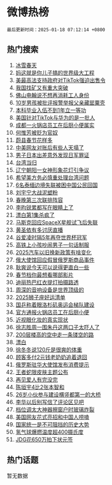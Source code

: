 # 微博热榜

`最后更新时间：2025-01-18 07:12:14 +0800`

## 热门搜索

1. [冰雪春天](https://m.weibo.cn/search?containerid=100103type%3D1%26t%3D10%26q%3D%23%E5%86%B0%E9%9B%AA%E6%98%A5%E5%A4%A9%23&stream_entry_id=51&isnewpage=1&extparam=seat%3D1%26filter_type%3Drealtimehot%26stream_entry_id%3D51%26c_type%3D51%26q%3D%2523%25E5%2586%25B0%25E9%259B%25AA%25E6%2598%25A5%25E5%25A4%25A9%2523%26pos%3D0%26cate%3D10103%26dgr%3D0%26display_time%3D1737155533%26pre_seqid%3D1737155533073031877982)
1. [妈这就是你儿子搞的世界级大工程](https://m.weibo.cn/search?containerid=100103type%3D1%26t%3D10%26q%3D%23%E5%A6%88%E8%BF%99%E5%B0%B1%E6%98%AF%E4%BD%A0%E5%84%BF%E5%AD%90%E6%90%9E%E7%9A%84%E4%B8%96%E7%95%8C%E7%BA%A7%E5%A4%A7%E5%B7%A5%E7%A8%8B%23&stream_entry_id=31&isnewpage=1&extparam=seat%3D1%26band_rank%3D1%26stream_entry_id%3D31%26q%3D%2523%25E5%25A6%2588%25E8%25BF%2599%25E5%25B0%25B1%25E6%2598%25AF%25E4%25BD%25A0%25E5%2584%25BF%25E5%25AD%2590%25E6%2590%259E%25E7%259A%2584%25E4%25B8%2596%25E7%2595%258C%25E7%25BA%25A7%25E5%25A4%25A7%25E5%25B7%25A5%25E7%25A8%258B%2523%26dgr%3D0%26filter_type%3Drealtimehot%26c_type%3D31%26realpos%3D1%26pos%3D0%26cate%3D5001%26lcate%3D5001%26flag%3D2%26display_time%3D1737155533%26pre_seqid%3D1737155533073031877982)
1. [美最高法支持政府对TikTok强迫出售令](https://m.weibo.cn/search?containerid=100103type%3D1%26t%3D10%26q%3D%23%E7%BE%8E%E6%9C%80%E9%AB%98%E6%B3%95%E6%94%AF%E6%8C%81%E6%94%BF%E5%BA%9C%E5%AF%B9TikTok%E5%BC%BA%E8%BF%AB%E5%87%BA%E5%94%AE%E4%BB%A4%23&stream_entry_id=31&isnewpage=1&extparam=seat%3D1%26band_rank%3D2%26stream_entry_id%3D31%26q%3D%2523%25E7%25BE%258E%25E6%259C%2580%25E9%25AB%2598%25E6%25B3%2595%25E6%2594%25AF%25E6%258C%2581%25E6%2594%25BF%25E5%25BA%259C%25E5%25AF%25B9TikTok%25E5%25BC%25BA%25E8%25BF%25AB%25E5%2587%25BA%25E5%2594%25AE%25E4%25BB%25A4%2523%26dgr%3D0%26filter_type%3Drealtimehot%26c_type%3D31%26realpos%3D2%26pos%3D1%26cate%3D5001%26lcate%3D5001%26flag%3D0%26display_time%3D1737155533%26pre_seqid%3D1737155533073031877982)
1. [我国找矿又有重大突破](https://m.weibo.cn/search?containerid=100103type%3D1%26t%3D10%26q%3D%23%E6%88%91%E5%9B%BD%E6%89%BE%E7%9F%BF%E5%8F%88%E6%9C%89%E9%87%8D%E5%A4%A7%E7%AA%81%E7%A0%B4%23&stream_entry_id=31&isnewpage=1&extparam=seat%3D1%26band_rank%3D3%26stream_entry_id%3D31%26q%3D%2523%25E6%2588%2591%25E5%259B%25BD%25E6%2589%25BE%25E7%259F%25BF%25E5%258F%2588%25E6%259C%2589%25E9%2587%258D%25E5%25A4%25A7%25E7%25AA%2581%25E7%25A0%25B4%2523%26dgr%3D0%26filter_type%3Drealtimehot%26c_type%3D31%26realpos%3D3%26pos%3D2%26cate%3D5001%26lcate%3D5001%26flag%3D0%26display_time%3D1737155533%26pre_seqid%3D1737155533073031877982)
1. [佛山电翰说不想再消耗工人身份](https://m.weibo.cn/search?containerid=100103type%3D1%26t%3D10%26q%3D%23%E4%BD%9B%E5%B1%B1%E7%94%B5%E7%BF%B0%E8%AF%B4%E4%B8%8D%E6%83%B3%E5%86%8D%E6%B6%88%E8%80%97%E5%B7%A5%E4%BA%BA%E8%BA%AB%E4%BB%BD%23&stream_entry_id=31&isnewpage=1&extparam=seat%3D1%26band_rank%3D4%26stream_entry_id%3D31%26q%3D%2523%25E4%25BD%259B%25E5%25B1%25B1%25E7%2594%25B5%25E7%25BF%25B0%25E8%25AF%25B4%25E4%25B8%258D%25E6%2583%25B3%25E5%2586%258D%25E6%25B6%2588%25E8%2580%2597%25E5%25B7%25A5%25E4%25BA%25BA%25E8%25BA%25AB%25E4%25BB%25BD%2523%26dgr%3D0%26filter_type%3Drealtimehot%26c_type%3D31%26realpos%3D4%26pos%3D3%26cate%3D5001%26lcate%3D5001%26flag%3D2%26display_time%3D1737155533%26pre_seqid%3D1737155533073031877982)
1. [10岁男孩被批评报警举报父亲藏罂粟壳](https://m.weibo.cn/search?containerid=100103type%3D1%26t%3D10%26q%3D%2310%E5%B2%81%E7%94%B7%E5%AD%A9%E8%A2%AB%E6%89%B9%E8%AF%84%E6%8A%A5%E8%AD%A6%E4%B8%BE%E6%8A%A5%E7%88%B6%E4%BA%B2%E8%97%8F%E7%BD%82%E7%B2%9F%E5%A3%B3%23&stream_entry_id=31&isnewpage=1&extparam=seat%3D1%26band_rank%3D5%26stream_entry_id%3D31%26q%3D%252310%25E5%25B2%2581%25E7%2594%25B7%25E5%25AD%25A9%25E8%25A2%25AB%25E6%2589%25B9%25E8%25AF%2584%25E6%258A%25A5%25E8%25AD%25A6%25E4%25B8%25BE%25E6%258A%25A5%25E7%2588%25B6%25E4%25BA%25B2%25E8%2597%258F%25E7%25BD%2582%25E7%25B2%259F%25E5%25A3%25B3%2523%26dgr%3D0%26filter_type%3Drealtimehot%26c_type%3D31%26realpos%3D5%26pos%3D4%26cate%3D5001%26lcate%3D5001%26flag%3D0%26display_time%3D1737155533%26pre_seqid%3D1737155533073031877982)
1. [本科毕业入伍不到1年立一等功](https://m.weibo.cn/search?containerid=100103type%3D1%26t%3D10%26q%3D%23%E6%9C%AC%E7%A7%91%E6%AF%95%E4%B8%9A%E5%85%A5%E4%BC%8D%E4%B8%8D%E5%88%B01%E5%B9%B4%E7%AB%8B%E4%B8%80%E7%AD%89%E5%8A%9F%23&stream_entry_id=31&isnewpage=1&extparam=seat%3D1%26band_rank%3D6%26stream_entry_id%3D31%26q%3D%2523%25E6%259C%25AC%25E7%25A7%2591%25E6%25AF%2595%25E4%25B8%259A%25E5%2585%25A5%25E4%25BC%258D%25E4%25B8%258D%25E5%2588%25B01%25E5%25B9%25B4%25E7%25AB%258B%25E4%25B8%2580%25E7%25AD%2589%25E5%258A%259F%2523%26dgr%3D0%26filter_type%3Drealtimehot%26c_type%3D31%26realpos%3D6%26pos%3D5%26cate%3D5001%26lcate%3D5001%26flag%3D32768%26display_time%3D1737155533%26pre_seqid%3D1737155533073031877982)
1. [美国针对TikTok与华为的是一批人](https://m.weibo.cn/search?containerid=100103type%3D1%26t%3D10%26q%3D%23%E7%BE%8E%E5%9B%BD%E9%92%88%E5%AF%B9TikTok%E4%B8%8E%E5%8D%8E%E4%B8%BA%E7%9A%84%E6%98%AF%E4%B8%80%E6%89%B9%E4%BA%BA%23&stream_entry_id=31&isnewpage=1&extparam=seat%3D1%26band_rank%3D7%26stream_entry_id%3D31%26q%3D%2523%25E7%25BE%258E%25E5%259B%25BD%25E9%2592%2588%25E5%25AF%25B9TikTok%25E4%25B8%258E%25E5%258D%258E%25E4%25B8%25BA%25E7%259A%2584%25E6%2598%25AF%25E4%25B8%2580%25E6%2589%25B9%25E4%25BA%25BA%2523%26dgr%3D0%26filter_type%3Drealtimehot%26c_type%3D31%26realpos%3D7%26pos%3D6%26cate%3D5001%26lcate%3D5001%26flag%3D0%26display_time%3D1737155533%26pre_seqid%3D1737155533073031877982)
1. [成都一火锅店员工在后厨小便属实](https://m.weibo.cn/search?containerid=100103type%3D1%26t%3D10%26q%3D%23%E6%88%90%E9%83%BD%E4%B8%80%E7%81%AB%E9%94%85%E5%BA%97%E5%91%98%E5%B7%A5%E5%9C%A8%E5%90%8E%E5%8E%A8%E5%B0%8F%E4%BE%BF%E5%B1%9E%E5%AE%9E%23&stream_entry_id=31&isnewpage=1&extparam=seat%3D1%26band_rank%3D8%26stream_entry_id%3D31%26q%3D%2523%25E6%2588%2590%25E9%2583%25BD%25E4%25B8%2580%25E7%2581%25AB%25E9%2594%2585%25E5%25BA%2597%25E5%2591%2598%25E5%25B7%25A5%25E5%259C%25A8%25E5%2590%258E%25E5%258E%25A8%25E5%25B0%258F%25E4%25BE%25BF%25E5%25B1%259E%25E5%25AE%259E%2523%26dgr%3D0%26filter_type%3Drealtimehot%26c_type%3D31%26realpos%3D8%26pos%3D7%26cate%3D5001%26lcate%3D5001%26flag%3D0%26display_time%3D1737155533%26pre_seqid%3D1737155533073031877982)
1. [何惟芳被贬为官奴](https://m.weibo.cn/search?containerid=100103type%3D1%26t%3D10%26q%3D%23%E4%BD%95%E6%83%9F%E8%8A%B3%E8%A2%AB%E8%B4%AC%E4%B8%BA%E5%AE%98%E5%A5%B4%23&stream_entry_id=31&isnewpage=1&extparam=seat%3D1%26band_rank%3D9%26stream_entry_id%3D31%26q%3D%2523%25E4%25BD%2595%25E6%2583%259F%25E8%258A%25B3%25E8%25A2%25AB%25E8%25B4%25AC%25E4%25B8%25BA%25E5%25AE%2598%25E5%25A5%25B4%2523%26dgr%3D0%26filter_type%3Drealtimehot%26c_type%3D31%26realpos%3D9%26pos%3D8%26cate%3D5001%26lcate%3D5001%26flag%3D0%26display_time%3D1737155533%26pre_seqid%3D1737155533073031877982)
1. [蔚县春节花样多](https://m.weibo.cn/search?containerid=100103type%3D1%26t%3D10%26q%3D%23%E8%94%9A%E5%8E%BF%E6%98%A5%E8%8A%82%E8%8A%B1%E6%A0%B7%E5%A4%9A%23&stream_entry_id=31&isnewpage=1&extparam=seat%3D1%26band_rank%3D10%26stream_entry_id%3D31%26q%3D%2523%25E8%2594%259A%25E5%258E%25BF%25E6%2598%25A5%25E8%258A%2582%25E8%258A%25B1%25E6%25A0%25B7%25E5%25A4%259A%2523%26dgr%3D0%26filter_type%3Drealtimehot%26c_type%3D31%26realpos%3D10%26pos%3D9%26cate%3D5001%26lcate%3D5001%26flag%3D1%26display_time%3D1737155533%26pre_seqid%3D1737155533073031877982)
1. [中美网友对账后有些人天塌了](https://m.weibo.cn/search?containerid=100103type%3D1%26t%3D10%26q%3D%23%E4%B8%AD%E7%BE%8E%E7%BD%91%E5%8F%8B%E5%AF%B9%E8%B4%A6%E5%90%8E%E6%9C%89%E4%BA%9B%E4%BA%BA%E5%A4%A9%E5%A1%8C%E4%BA%86%23&stream_entry_id=31&isnewpage=1&extparam=seat%3D1%26band_rank%3D11%26stream_entry_id%3D31%26q%3D%2523%25E4%25B8%25AD%25E7%25BE%258E%25E7%25BD%2591%25E5%258F%258B%25E5%25AF%25B9%25E8%25B4%25A6%25E5%2590%258E%25E6%259C%2589%25E4%25BA%259B%25E4%25BA%25BA%25E5%25A4%25A9%25E5%25A1%258C%25E4%25BA%2586%2523%26dgr%3D0%26filter_type%3Drealtimehot%26c_type%3D31%26realpos%3D11%26pos%3D10%26cate%3D5001%26lcate%3D5001%26flag%3D0%26display_time%3D1737155533%26pre_seqid%3D1737155533073031877982)
1. [男子日本出差意外发现日军罪证](https://m.weibo.cn/search?containerid=100103type%3D1%26t%3D10%26q%3D%23%E7%94%B7%E5%AD%90%E6%97%A5%E6%9C%AC%E5%87%BA%E5%B7%AE%E6%84%8F%E5%A4%96%E5%8F%91%E7%8E%B0%E6%97%A5%E5%86%9B%E7%BD%AA%E8%AF%81%23&stream_entry_id=31&isnewpage=1&extparam=seat%3D1%26band_rank%3D12%26stream_entry_id%3D31%26q%3D%2523%25E7%2594%25B7%25E5%25AD%2590%25E6%2597%25A5%25E6%259C%25AC%25E5%2587%25BA%25E5%25B7%25AE%25E6%2584%258F%25E5%25A4%2596%25E5%258F%2591%25E7%258E%25B0%25E6%2597%25A5%25E5%2586%259B%25E7%25BD%25AA%25E8%25AF%2581%2523%26dgr%3D0%26filter_type%3Drealtimehot%26c_type%3D31%26realpos%3D12%26pos%3D11%26cate%3D5001%26lcate%3D5001%26flag%3D0%26display_time%3D1737155533%26pre_seqid%3D1737155533073031877982)
1. [台湾当归](https://m.weibo.cn/search?containerid=100103type%3D1%26t%3D10%26q%3D%23%E5%8F%B0%E6%B9%BE%E5%BD%93%E5%BD%92%23&stream_entry_id=31&isnewpage=1&extparam=seat%3D1%26band_rank%3D13%26stream_entry_id%3D31%26q%3D%2523%25E5%258F%25B0%25E6%25B9%25BE%25E5%25BD%2593%25E5%25BD%2592%2523%26dgr%3D0%26filter_type%3Drealtimehot%26c_type%3D31%26realpos%3D13%26pos%3D12%26cate%3D5001%26lcate%3D5001%26flag%3D0%26display_time%3D1737155533%26pre_seqid%3D1737155533073031877982)
1. [辽宁朝阳一女神形象花灯引争议](https://m.weibo.cn/search?containerid=100103type%3D1%26t%3D10%26q%3D%23%E8%BE%BD%E5%AE%81%E6%9C%9D%E9%98%B3%E4%B8%80%E5%A5%B3%E7%A5%9E%E5%BD%A2%E8%B1%A1%E8%8A%B1%E7%81%AF%E5%BC%95%E4%BA%89%E8%AE%AE%23&stream_entry_id=31&isnewpage=1&extparam=seat%3D1%26band_rank%3D14%26stream_entry_id%3D31%26q%3D%2523%25E8%25BE%25BD%25E5%25AE%2581%25E6%259C%259D%25E9%2598%25B3%25E4%25B8%2580%25E5%25A5%25B3%25E7%25A5%259E%25E5%25BD%25A2%25E8%25B1%25A1%25E8%258A%25B1%25E7%2581%25AF%25E5%25BC%2595%25E4%25BA%2589%25E8%25AE%25AE%2523%26dgr%3D0%26filter_type%3Drealtimehot%26c_type%3D31%26realpos%3D14%26pos%3D13%26cate%3D5001%26lcate%3D5001%26flag%3D0%26display_time%3D1737155533%26pre_seqid%3D1737155533073031877982)
1. [希望美方务必慎重处理台湾问题](https://m.weibo.cn/search?containerid=100103type%3D1%26t%3D10%26q%3D%23%E5%B8%8C%E6%9C%9B%E7%BE%8E%E6%96%B9%E5%8A%A1%E5%BF%85%E6%85%8E%E9%87%8D%E5%A4%84%E7%90%86%E5%8F%B0%E6%B9%BE%E9%97%AE%E9%A2%98%23&stream_entry_id=31&isnewpage=1&extparam=seat%3D1%26band_rank%3D15%26stream_entry_id%3D31%26q%3D%2523%25E5%25B8%258C%25E6%259C%259B%25E7%25BE%258E%25E6%2596%25B9%25E5%258A%25A1%25E5%25BF%2585%25E6%2585%258E%25E9%2587%258D%25E5%25A4%2584%25E7%2590%2586%25E5%258F%25B0%25E6%25B9%25BE%25E9%2597%25AE%25E9%25A2%2598%2523%26dgr%3D0%26filter_type%3Drealtimehot%26c_type%3D31%26realpos%3D15%26pos%3D14%26cate%3D5001%26lcate%3D5001%26flag%3D0%26display_time%3D1737155533%26pre_seqid%3D1737155533073031877982)
1. [6名泰缅边境失联被困中国公民回国](https://m.weibo.cn/search?containerid=100103type%3D1%26t%3D10%26q%3D%236%E5%90%8D%E6%B3%B0%E7%BC%85%E8%BE%B9%E5%A2%83%E5%A4%B1%E8%81%94%E8%A2%AB%E5%9B%B0%E4%B8%AD%E5%9B%BD%E5%85%AC%E6%B0%91%E5%9B%9E%E5%9B%BD%23&stream_entry_id=31&isnewpage=1&extparam=seat%3D1%26band_rank%3D16%26stream_entry_id%3D31%26q%3D%25236%25E5%2590%258D%25E6%25B3%25B0%25E7%25BC%2585%25E8%25BE%25B9%25E5%25A2%2583%25E5%25A4%25B1%25E8%2581%2594%25E8%25A2%25AB%25E5%259B%25B0%25E4%25B8%25AD%25E5%259B%25BD%25E5%2585%25AC%25E6%25B0%2591%25E5%259B%259E%25E5%259B%25BD%2523%26dgr%3D0%26filter_type%3Drealtimehot%26c_type%3D31%26realpos%3D16%26pos%3D15%26cate%3D5001%26lcate%3D5001%26flag%3D0%26display_time%3D1737155533%26pre_seqid%3D1737155533073031877982)
1. [刘宇宁大战泥塑粉](https://m.weibo.cn/search?containerid=100103type%3D1%26t%3D10%26q%3D%E5%88%98%E5%AE%87%E5%AE%81%E5%A4%A7%E6%88%98%E6%B3%A5%E5%A1%91%E7%B2%89&stream_entry_id=31&isnewpage=1&extparam=seat%3D1%26band_rank%3D17%26stream_entry_id%3D31%26q%3D%25E5%2588%2598%25E5%25AE%2587%25E5%25AE%2581%25E5%25A4%25A7%25E6%2588%2598%25E6%25B3%25A5%25E5%25A1%2591%25E7%25B2%2589%26dgr%3D0%26filter_type%3Drealtimehot%26c_type%3D31%26realpos%3D17%26pos%3D16%26cate%3D5001%26lcate%3D5001%26flag%3D0%26display_time%3D1737155533%26pre_seqid%3D1737155533073031877982)
1. [春晚第三次联排阵容](https://m.weibo.cn/search?containerid=100103type%3D1%26t%3D10%26q%3D%23%E6%98%A5%E6%99%9A%E7%AC%AC%E4%B8%89%E6%AC%A1%E8%81%94%E6%8E%92%E9%98%B5%E5%AE%B9%23&stream_entry_id=31&isnewpage=1&extparam=seat%3D1%26band_rank%3D18%26stream_entry_id%3D31%26q%3D%2523%25E6%2598%25A5%25E6%2599%259A%25E7%25AC%25AC%25E4%25B8%2589%25E6%25AC%25A1%25E8%2581%2594%25E6%258E%2592%25E9%2598%25B5%25E5%25AE%25B9%2523%26dgr%3D0%26filter_type%3Drealtimehot%26c_type%3D31%26realpos%3D18%26pos%3D17%26cate%3D5001%26lcate%3D5001%26flag%3D0%26display_time%3D1737155533%26pre_seqid%3D1737155533073031877982)
1. [李昀锐累都写在眼睛上了](https://m.weibo.cn/search?containerid=100103type%3D1%26t%3D10%26q%3D%E6%9D%8E%E6%98%80%E9%94%90%E7%B4%AF%E9%83%BD%E5%86%99%E5%9C%A8%E7%9C%BC%E7%9D%9B%E4%B8%8A%E4%BA%86&stream_entry_id=31&isnewpage=1&extparam=seat%3D1%26band_rank%3D19%26stream_entry_id%3D31%26q%3D%25E6%259D%258E%25E6%2598%2580%25E9%2594%2590%25E7%25B4%25AF%25E9%2583%25BD%25E5%2586%2599%25E5%259C%25A8%25E7%259C%25BC%25E7%259D%259B%25E4%25B8%258A%25E4%25BA%2586%26dgr%3D0%26filter_type%3Drealtimehot%26c_type%3D31%26realpos%3D19%26pos%3D18%26cate%3D5001%26lcate%3D5001%26flag%3D0%26display_time%3D1737155533%26pre_seqid%3D1737155533073031877982)
1. [漂白第1集杀疯了](https://m.weibo.cn/search?containerid=100103type%3D1%26t%3D10%26q%3D%E6%BC%82%E7%99%BD%E7%AC%AC1%E9%9B%86%E6%9D%80%E7%96%AF%E4%BA%86&stream_entry_id=31&isnewpage=1&extparam=seat%3D1%26band_rank%3D20%26stream_entry_id%3D31%26q%3D%25E6%25BC%2582%25E7%2599%25BD%25E7%25AC%25AC1%25E9%259B%2586%25E6%259D%2580%25E7%2596%25AF%25E4%25BA%2586%26dgr%3D0%26filter_type%3Drealtimehot%26c_type%3D31%26realpos%3D20%26pos%3D19%26cate%3D5001%26lcate%3D5001%26flag%3D0%26display_time%3D1737155533%26pre_seqid%3D1737155533073031877982)
1. [马斯克回应SpaceX星舰试飞后失联](https://m.weibo.cn/search?containerid=100103type%3D1%26t%3D10%26q%3D%23%E9%A9%AC%E6%96%AF%E5%85%8B%E5%9B%9E%E5%BA%94SpaceX%E6%98%9F%E8%88%B0%E8%AF%95%E9%A3%9E%E5%90%8E%E5%A4%B1%E8%81%94%23&stream_entry_id=31&isnewpage=1&extparam=seat%3D1%26band_rank%3D21%26stream_entry_id%3D31%26q%3D%2523%25E9%25A9%25AC%25E6%2596%25AF%25E5%2585%258B%25E5%259B%259E%25E5%25BA%2594SpaceX%25E6%2598%259F%25E8%2588%25B0%25E8%25AF%2595%25E9%25A3%259E%25E5%2590%258E%25E5%25A4%25B1%25E8%2581%2594%2523%26dgr%3D0%26filter_type%3Drealtimehot%26c_type%3D31%26realpos%3D21%26pos%3D20%26cate%3D5001%26lcate%3D5001%26flag%3D0%26display_time%3D1737155533%26pre_seqid%3D1737155533073031877982)
1. [黄圣依有多讨厌直播](https://m.weibo.cn/search?containerid=100103type%3D1%26t%3D10%26q%3D%E9%BB%84%E5%9C%A3%E4%BE%9D%E6%9C%89%E5%A4%9A%E8%AE%A8%E5%8E%8C%E7%9B%B4%E6%92%AD&stream_entry_id=31&isnewpage=1&extparam=seat%3D1%26band_rank%3D22%26stream_entry_id%3D31%26q%3D%25E9%25BB%2584%25E5%259C%25A3%25E4%25BE%259D%25E6%259C%2589%25E5%25A4%259A%25E8%25AE%25A8%25E5%258E%258C%25E7%259B%25B4%25E6%2592%25AD%26dgr%3D0%26filter_type%3Drealtimehot%26c_type%3D31%26realpos%3D22%26pos%3D21%26cate%3D5001%26lcate%3D5001%26flag%3D2%26display_time%3D1737155533%26pre_seqid%3D1737155533073031877982)
1. [谷爱凌时隔5年再夺世界杯冠军](https://m.weibo.cn/search?containerid=100103type%3D1%26t%3D10%26q%3D%23%E8%B0%B7%E7%88%B1%E5%87%8C%E6%97%B6%E9%9A%945%E5%B9%B4%E5%86%8D%E5%A4%BA%E4%B8%96%E7%95%8C%E6%9D%AF%E5%86%A0%E5%86%9B%23&stream_entry_id=31&isnewpage=1&extparam=seat%3D1%26band_rank%3D23%26stream_entry_id%3D31%26q%3D%2523%25E8%25B0%25B7%25E7%2588%25B1%25E5%2587%258C%25E6%2597%25B6%25E9%259A%25945%25E5%25B9%25B4%25E5%2586%258D%25E5%25A4%25BA%25E4%25B8%2596%25E7%2595%258C%25E6%259D%25AF%25E5%2586%25A0%25E5%2586%259B%2523%26dgr%3D0%26filter_type%3Drealtimehot%26c_type%3D31%26realpos%3D23%26pos%3D22%26cate%3D5001%26lcate%3D5001%26flag%3D0%26display_time%3D1737155533%26pre_seqid%3D1737155533073031877982)
1. [高铁上小孩吵闹男子一句话制服](https://m.weibo.cn/search?containerid=100103type%3D1%26t%3D10%26q%3D%23%E9%AB%98%E9%93%81%E4%B8%8A%E5%B0%8F%E5%AD%A9%E5%90%B5%E9%97%B9%E7%94%B7%E5%AD%90%E4%B8%80%E5%8F%A5%E8%AF%9D%E5%88%B6%E6%9C%8D%23&stream_entry_id=31&isnewpage=1&extparam=seat%3D1%26band_rank%3D24%26stream_entry_id%3D31%26q%3D%2523%25E9%25AB%2598%25E9%2593%2581%25E4%25B8%258A%25E5%25B0%258F%25E5%25AD%25A9%25E5%2590%25B5%25E9%2597%25B9%25E7%2594%25B7%25E5%25AD%2590%25E4%25B8%2580%25E5%258F%25A5%25E8%25AF%259D%25E5%2588%25B6%25E6%259C%258D%2523%26dgr%3D0%26filter_type%3Drealtimehot%26c_type%3D31%26realpos%3D24%26pos%3D23%26cate%3D5001%26lcate%3D5001%26flag%3D0%26display_time%3D1737155533%26pre_seqid%3D1737155533073031877982)
1. [2025汽车以旧换新政策有啥变化](https://m.weibo.cn/search?containerid=100103type%3D1%26t%3D10%26q%3D%232025%E6%B1%BD%E8%BD%A6%E4%BB%A5%E6%97%A7%E6%8D%A2%E6%96%B0%E6%94%BF%E7%AD%96%E6%9C%89%E5%95%A5%E5%8F%98%E5%8C%96%23&stream_entry_id=31&isnewpage=1&extparam=seat%3D1%26band_rank%3D25%26stream_entry_id%3D31%26q%3D%25232025%25E6%25B1%25BD%25E8%25BD%25A6%25E4%25BB%25A5%25E6%2597%25A7%25E6%258D%25A2%25E6%2596%25B0%25E6%2594%25BF%25E7%25AD%2596%25E6%259C%2589%25E5%2595%25A5%25E5%258F%2598%25E5%258C%2596%2523%26dgr%3D0%26filter_type%3Drealtimehot%26c_type%3D31%26realpos%3D25%26pos%3D24%26cate%3D5001%26lcate%3D5001%26flag%3D1%26display_time%3D1737155533%26pre_seqid%3D1737155533073031877982)
1. [俄大使馆回应假冒俄罗斯商品事件](https://m.weibo.cn/search?containerid=100103type%3D1%26t%3D10%26q%3D%23%E4%BF%84%E5%A4%A7%E4%BD%BF%E9%A6%86%E5%9B%9E%E5%BA%94%E5%81%87%E5%86%92%E4%BF%84%E7%BD%97%E6%96%AF%E5%95%86%E5%93%81%E4%BA%8B%E4%BB%B6%23&stream_entry_id=31&isnewpage=1&extparam=seat%3D1%26band_rank%3D26%26stream_entry_id%3D31%26q%3D%2523%25E4%25BF%2584%25E5%25A4%25A7%25E4%25BD%25BF%25E9%25A6%2586%25E5%259B%259E%25E5%25BA%2594%25E5%2581%2587%25E5%2586%2592%25E4%25BF%2584%25E7%25BD%2597%25E6%2596%25AF%25E5%2595%2586%25E5%2593%2581%25E4%25BA%258B%25E4%25BB%25B6%2523%26dgr%3D0%26filter_type%3Drealtimehot%26c_type%3D31%26realpos%3D26%26pos%3D25%26cate%3D5001%26lcate%3D5001%26flag%3D0%26display_time%3D1737155533%26pre_seqid%3D1737155533073031877982)
1. [耿爽说今天可以说得更直白一些](https://m.weibo.cn/search?containerid=100103type%3D1%26t%3D10%26q%3D%23%E8%80%BF%E7%88%BD%E8%AF%B4%E4%BB%8A%E5%A4%A9%E5%8F%AF%E4%BB%A5%E8%AF%B4%E5%BE%97%E6%9B%B4%E7%9B%B4%E7%99%BD%E4%B8%80%E4%BA%9B%23&stream_entry_id=31&isnewpage=1&extparam=seat%3D1%26band_rank%3D27%26stream_entry_id%3D31%26q%3D%2523%25E8%2580%25BF%25E7%2588%25BD%25E8%25AF%25B4%25E4%25BB%258A%25E5%25A4%25A9%25E5%258F%25AF%25E4%25BB%25A5%25E8%25AF%25B4%25E5%25BE%2597%25E6%259B%25B4%25E7%259B%25B4%25E7%2599%25BD%25E4%25B8%2580%25E4%25BA%259B%2523%26dgr%3D0%26filter_type%3Drealtimehot%26c_type%3D31%26realpos%3D27%26pos%3D26%26cate%3D5001%26lcate%3D5001%26flag%3D0%26display_time%3D1737155533%26pre_seqid%3D1737155533073031877982)
1. [春节档你最想看哪部影片](https://m.weibo.cn/search?containerid=100103type%3D1%26t%3D10%26q%3D%23%E6%98%A5%E8%8A%82%E6%A1%A3%E4%BD%A0%E6%9C%80%E6%83%B3%E7%9C%8B%E5%93%AA%E9%83%A8%E5%BD%B1%E7%89%87%23&stream_entry_id=31&isnewpage=1&extparam=seat%3D1%26band_rank%3D28%26stream_entry_id%3D31%26q%3D%2523%25E6%2598%25A5%25E8%258A%2582%25E6%25A1%25A3%25E4%25BD%25A0%25E6%259C%2580%25E6%2583%25B3%25E7%259C%258B%25E5%2593%25AA%25E9%2583%25A8%25E5%25BD%25B1%25E7%2589%2587%2523%26dgr%3D0%26filter_type%3Drealtimehot%26c_type%3D31%26realpos%3D28%26pos%3D27%26cate%3D5001%26lcate%3D5001%26flag%3D0%26display_time%3D1737155533%26pre_seqid%3D1737155533073031877982)
1. [迪丽热巴红衣提灯拍摄路透](https://m.weibo.cn/search?containerid=100103type%3D1%26t%3D10%26q%3D%23%E8%BF%AA%E4%B8%BD%E7%83%AD%E5%B7%B4%E7%BA%A2%E8%A1%A3%E6%8F%90%E7%81%AF%E6%8B%8D%E6%91%84%E8%B7%AF%E9%80%8F%23&stream_entry_id=31&isnewpage=1&extparam=seat%3D1%26band_rank%3D29%26stream_entry_id%3D31%26q%3D%2523%25E8%25BF%25AA%25E4%25B8%25BD%25E7%2583%25AD%25E5%25B7%25B4%25E7%25BA%25A2%25E8%25A1%25A3%25E6%258F%2590%25E7%2581%25AF%25E6%258B%258D%25E6%2591%2584%25E8%25B7%25AF%25E9%2580%258F%2523%26dgr%3D0%26filter_type%3Drealtimehot%26c_type%3D31%26realpos%3D29%26pos%3D28%26cate%3D5001%26lcate%3D5001%26flag%3D0%26display_time%3D1737155533%26pre_seqid%3D1737155533073031877982)
1. [周深的音响设备是世界顶级的](https://m.weibo.cn/search?containerid=100103type%3D1%26t%3D10%26q%3D%E5%91%A8%E6%B7%B1%E7%9A%84%E9%9F%B3%E5%93%8D%E8%AE%BE%E5%A4%87%E6%98%AF%E4%B8%96%E7%95%8C%E9%A1%B6%E7%BA%A7%E7%9A%84&stream_entry_id=31&isnewpage=1&extparam=seat%3D1%26band_rank%3D30%26stream_entry_id%3D31%26q%3D%25E5%2591%25A8%25E6%25B7%25B1%25E7%259A%2584%25E9%259F%25B3%25E5%2593%258D%25E8%25AE%25BE%25E5%25A4%2587%25E6%2598%25AF%25E4%25B8%2596%25E7%2595%258C%25E9%25A1%25B6%25E7%25BA%25A7%25E7%259A%2584%26dgr%3D0%26filter_type%3Drealtimehot%26c_type%3D31%26realpos%3D30%26pos%3D29%26cate%3D5001%26lcate%3D5001%26flag%3D0%26display_time%3D1737155533%26pre_seqid%3D1737155533073031877982)
1. [2025狮子座好运清单](https://m.weibo.cn/search?containerid=100103type%3D1%26t%3D10%26q%3D%232025%E7%8B%AE%E5%AD%90%E5%BA%A7%E5%A5%BD%E8%BF%90%E6%B8%85%E5%8D%95%23&stream_entry_id=31&isnewpage=1&extparam=seat%3D1%26band_rank%3D31%26stream_entry_id%3D31%26q%3D%25232025%25E7%258B%25AE%25E5%25AD%2590%25E5%25BA%25A7%25E5%25A5%25BD%25E8%25BF%2590%25E6%25B8%2585%25E5%258D%2595%2523%26dgr%3D0%26filter_type%3Drealtimehot%26c_type%3D31%26realpos%3D31%26pos%3D30%26cate%3D5001%26lcate%3D5001%26flag%3D0%26display_time%3D1737155533%26pre_seqid%3D1737155533073031877982)
1. [国乒称着眼洛杉矶奥运会梯队建设](https://m.weibo.cn/search?containerid=100103type%3D1%26t%3D10%26q%3D%23%E5%9B%BD%E4%B9%92%E7%A7%B0%E7%9D%80%E7%9C%BC%E6%B4%9B%E6%9D%89%E7%9F%B6%E5%A5%A5%E8%BF%90%E4%BC%9A%E6%A2%AF%E9%98%9F%E5%BB%BA%E8%AE%BE%23&stream_entry_id=31&isnewpage=1&extparam=seat%3D1%26band_rank%3D32%26stream_entry_id%3D31%26q%3D%2523%25E5%259B%25BD%25E4%25B9%2592%25E7%25A7%25B0%25E7%259D%2580%25E7%259C%25BC%25E6%25B4%259B%25E6%259D%2589%25E7%259F%25B6%25E5%25A5%25A5%25E8%25BF%2590%25E4%25BC%259A%25E6%25A2%25AF%25E9%2598%259F%25E5%25BB%25BA%25E8%25AE%25BE%2523%26dgr%3D0%26filter_type%3Drealtimehot%26c_type%3D31%26realpos%3D32%26pos%3D31%26cate%3D5001%26lcate%3D5001%26flag%3D0%26display_time%3D1737155533%26pre_seqid%3D1737155533073031877982)
1. [官方通报火锅店员工在后厨小便](https://m.weibo.cn/search?containerid=100103type%3D1%26t%3D10%26q%3D%23%E5%AE%98%E6%96%B9%E9%80%9A%E6%8A%A5%E7%81%AB%E9%94%85%E5%BA%97%E5%91%98%E5%B7%A5%E5%9C%A8%E5%90%8E%E5%8E%A8%E5%B0%8F%E4%BE%BF%23&stream_entry_id=31&isnewpage=1&extparam=seat%3D1%26band_rank%3D33%26stream_entry_id%3D31%26q%3D%2523%25E5%25AE%2598%25E6%2596%25B9%25E9%2580%259A%25E6%258A%25A5%25E7%2581%25AB%25E9%2594%2585%25E5%25BA%2597%25E5%2591%2598%25E5%25B7%25A5%25E5%259C%25A8%25E5%2590%258E%25E5%258E%25A8%25E5%25B0%258F%25E4%25BE%25BF%2523%26dgr%3D0%26filter_type%3Drealtimehot%26c_type%3D31%26realpos%3D33%26pos%3D32%26cate%3D5001%26lcate%3D5001%26flag%3D0%26display_time%3D1737155533%26pre_seqid%3D1737155533073031877982)
1. [近视眼化妆的真实现状](https://m.weibo.cn/search?containerid=100103type%3D1%26t%3D10%26q%3D%23%E8%BF%91%E8%A7%86%E7%9C%BC%E5%8C%96%E5%A6%86%E7%9A%84%E7%9C%9F%E5%AE%9E%E7%8E%B0%E7%8A%B6%23&stream_entry_id=31&isnewpage=1&extparam=seat%3D1%26band_rank%3D34%26stream_entry_id%3D31%26q%3D%2523%25E8%25BF%2591%25E8%25A7%2586%25E7%259C%25BC%25E5%258C%2596%25E5%25A6%2586%25E7%259A%2584%25E7%259C%259F%25E5%25AE%259E%25E7%258E%25B0%25E7%258A%25B6%2523%26dgr%3D0%26filter_type%3Drealtimehot%26c_type%3D31%26realpos%3D34%26pos%3D33%26cate%3D5001%26lcate%3D5001%26flag%3D0%26display_time%3D1737155533%26pre_seqid%3D1737155533073031877982)
1. [徐志胜周一围朱丹这两口子太吓人了](https://m.weibo.cn/search?containerid=100103type%3D1%26t%3D10%26q%3D%E5%BE%90%E5%BF%97%E8%83%9C%E5%91%A8%E4%B8%80%E5%9B%B4%E6%9C%B1%E4%B8%B9%E8%BF%99%E4%B8%A4%E5%8F%A3%E5%AD%90%E5%A4%AA%E5%90%93%E4%BA%BA%E4%BA%86&stream_entry_id=31&isnewpage=1&extparam=seat%3D1%26band_rank%3D35%26stream_entry_id%3D31%26q%3D%25E5%25BE%2590%25E5%25BF%2597%25E8%2583%259C%25E5%2591%25A8%25E4%25B8%2580%25E5%259B%25B4%25E6%259C%25B1%25E4%25B8%25B9%25E8%25BF%2599%25E4%25B8%25A4%25E5%258F%25A3%25E5%25AD%2590%25E5%25A4%25AA%25E5%2590%2593%25E4%25BA%25BA%25E4%25BA%2586%26dgr%3D0%26filter_type%3Drealtimehot%26c_type%3D31%26realpos%3D35%26pos%3D34%26cate%3D5001%26lcate%3D5001%26flag%3D0%26display_time%3D1737155533%26pre_seqid%3D1737155533073031877982)
1. [200层楼高的空中走一条镂空的路](https://m.weibo.cn/search?containerid=100103type%3D1%26t%3D10%26q%3D%23200%E5%B1%82%E6%A5%BC%E9%AB%98%E7%9A%84%E7%A9%BA%E4%B8%AD%E8%B5%B0%E4%B8%80%E6%9D%A1%E9%95%82%E7%A9%BA%E7%9A%84%E8%B7%AF%23&stream_entry_id=31&isnewpage=1&extparam=seat%3D1%26band_rank%3D36%26stream_entry_id%3D31%26q%3D%2523200%25E5%25B1%2582%25E6%25A5%25BC%25E9%25AB%2598%25E7%259A%2584%25E7%25A9%25BA%25E4%25B8%25AD%25E8%25B5%25B0%25E4%25B8%2580%25E6%259D%25A1%25E9%2595%2582%25E7%25A9%25BA%25E7%259A%2584%25E8%25B7%25AF%2523%26dgr%3D0%26filter_type%3Drealtimehot%26c_type%3D31%26realpos%3D36%26pos%3D35%26cate%3D5001%26lcate%3D5001%26flag%3D0%26display_time%3D1737155533%26pre_seqid%3D1737155533073031877982)
1. [漂白](https://m.weibo.cn/search?containerid=100103type%3D1%26t%3D10%26q%3D%E6%BC%82%E7%99%BD&stream_entry_id=31&isnewpage=1&extparam=seat%3D1%26band_rank%3D37%26stream_entry_id%3D31%26q%3D%25E6%25BC%2582%25E7%2599%25BD%26dgr%3D0%26filter_type%3Drealtimehot%26c_type%3D31%26realpos%3D37%26pos%3D36%26cate%3D5001%26lcate%3D5001%26flag%3D0%26display_time%3D1737155533%26pre_seqid%3D1737155533073031877982)
1. [徐冬冬说120斤是很爽的体重](https://m.weibo.cn/search?containerid=100103type%3D1%26t%3D10%26q%3D%E5%BE%90%E5%86%AC%E5%86%AC%E8%AF%B4120%E6%96%A4%E6%98%AF%E5%BE%88%E7%88%BD%E7%9A%84%E4%BD%93%E9%87%8D&stream_entry_id=31&isnewpage=1&extparam=seat%3D1%26band_rank%3D38%26stream_entry_id%3D31%26q%3D%25E5%25BE%2590%25E5%2586%25AC%25E5%2586%25AC%25E8%25AF%25B4120%25E6%2596%25A4%25E6%2598%25AF%25E5%25BE%2588%25E7%2588%25BD%25E7%259A%2584%25E4%25BD%2593%25E9%2587%258D%26dgr%3D0%26filter_type%3Drealtimehot%26c_type%3D31%26realpos%3D38%26pos%3D37%26cate%3D5001%26lcate%3D5001%26flag%3D0%26display_time%3D1737155533%26pre_seqid%3D1737155533073031877982)
1. [顾客多付2元钱老奶奶追着退回](https://m.weibo.cn/search?containerid=100103type%3D1%26t%3D10%26q%3D%23%E9%A1%BE%E5%AE%A2%E5%A4%9A%E4%BB%982%E5%85%83%E9%92%B1%E8%80%81%E5%A5%B6%E5%A5%B6%E8%BF%BD%E7%9D%80%E9%80%80%E5%9B%9E%23&stream_entry_id=31&isnewpage=1&extparam=seat%3D1%26band_rank%3D39%26stream_entry_id%3D31%26q%3D%2523%25E9%25A1%25BE%25E5%25AE%25A2%25E5%25A4%259A%25E4%25BB%25982%25E5%2585%2583%25E9%2592%25B1%25E8%2580%2581%25E5%25A5%25B6%25E5%25A5%25B6%25E8%25BF%25BD%25E7%259D%2580%25E9%2580%2580%25E5%259B%259E%2523%26dgr%3D0%26filter_type%3Drealtimehot%26c_type%3D31%26realpos%3D39%26pos%3D38%26cate%3D5001%26lcate%3D5001%26flag%3D32768%26display_time%3D1737155533%26pre_seqid%3D1737155533073031877982)
1. [俄罗斯驻华大使馆发布消费提示](https://m.weibo.cn/search?containerid=100103type%3D1%26t%3D10%26q%3D%23%E4%BF%84%E7%BD%97%E6%96%AF%E9%A9%BB%E5%8D%8E%E5%A4%A7%E4%BD%BF%E9%A6%86%E5%8F%91%E5%B8%83%E6%B6%88%E8%B4%B9%E6%8F%90%E7%A4%BA%23&stream_entry_id=31&isnewpage=1&extparam=seat%3D1%26band_rank%3D40%26stream_entry_id%3D31%26q%3D%2523%25E4%25BF%2584%25E7%25BD%2597%25E6%2596%25AF%25E9%25A9%25BB%25E5%258D%258E%25E5%25A4%25A7%25E4%25BD%25BF%25E9%25A6%2586%25E5%258F%2591%25E5%25B8%2583%25E6%25B6%2588%25E8%25B4%25B9%25E6%258F%2590%25E7%25A4%25BA%2523%26dgr%3D0%26filter_type%3Drealtimehot%26c_type%3D31%26realpos%3D40%26pos%3D39%26cate%3D5001%26lcate%3D5001%26flag%3D0%26display_time%3D1737155533%26pre_seqid%3D1737155533073031877982)
1. [王者蛇限皮肤主题公布](https://m.weibo.cn/search?containerid=100103type%3D1%26t%3D10%26q%3D%23%E7%8E%8B%E8%80%85%E8%9B%87%E9%99%90%E7%9A%AE%E8%82%A4%E4%B8%BB%E9%A2%98%E5%85%AC%E5%B8%83%23&stream_entry_id=31&isnewpage=1&extparam=seat%3D1%26band_rank%3D41%26stream_entry_id%3D31%26q%3D%2523%25E7%258E%258B%25E8%2580%2585%25E8%259B%2587%25E9%2599%2590%25E7%259A%25AE%25E8%2582%25A4%25E4%25B8%25BB%25E9%25A2%2598%25E5%2585%25AC%25E5%25B8%2583%2523%26dgr%3D0%26filter_type%3Drealtimehot%26c_type%3D31%26realpos%3D41%26pos%3D40%26cate%3D5001%26lcate%3D5001%26flag%3D0%26display_time%3D1737155533%26pre_seqid%3D1737155533073031877982)
1. [再见爱人有完没完](https://m.weibo.cn/search?containerid=100103type%3D1%26t%3D10%26q%3D%E5%86%8D%E8%A7%81%E7%88%B1%E4%BA%BA%E6%9C%89%E5%AE%8C%E6%B2%A1%E5%AE%8C&stream_entry_id=31&isnewpage=1&extparam=seat%3D1%26band_rank%3D42%26stream_entry_id%3D31%26q%3D%25E5%2586%258D%25E8%25A7%2581%25E7%2588%25B1%25E4%25BA%25BA%25E6%259C%2589%25E5%25AE%258C%25E6%25B2%25A1%25E5%25AE%258C%26dgr%3D0%26filter_type%3Drealtimehot%26c_type%3D31%26realpos%3D42%26pos%3D41%26cate%3D5001%26lcate%3D5001%26flag%3D0%26display_time%3D1737155533%26pre_seqid%3D1737155533073031877982)
1. [陈垣宇4比2张本智和](https://m.weibo.cn/search?containerid=100103type%3D1%26t%3D10%26q%3D%23%E9%99%88%E5%9E%A3%E5%AE%874%E6%AF%942%E5%BC%A0%E6%9C%AC%E6%99%BA%E5%92%8C%23&stream_entry_id=31&isnewpage=1&extparam=seat%3D1%26band_rank%3D43%26stream_entry_id%3D31%26q%3D%2523%25E9%2599%2588%25E5%259E%25A3%25E5%25AE%25874%25E6%25AF%25942%25E5%25BC%25A0%25E6%259C%25AC%25E6%2599%25BA%25E5%2592%258C%2523%26dgr%3D0%26filter_type%3Drealtimehot%26c_type%3D31%26realpos%3D43%26pos%3D42%26cate%3D5001%26lcate%3D5001%26flag%3D0%26display_time%3D1737155533%26pre_seqid%3D1737155533073031877982)
1. [26岁小伙参与建设横竖都第一的大桥](https://m.weibo.cn/search?containerid=100103type%3D1%26t%3D10%26q%3D%2326%E5%B2%81%E5%B0%8F%E4%BC%99%E5%8F%82%E4%B8%8E%E5%BB%BA%E8%AE%BE%E6%A8%AA%E7%AB%96%E9%83%BD%E7%AC%AC%E4%B8%80%E7%9A%84%E5%A4%A7%E6%A1%A5%23&stream_entry_id=31&isnewpage=1&extparam=seat%3D1%26band_rank%3D44%26stream_entry_id%3D31%26q%3D%252326%25E5%25B2%2581%25E5%25B0%258F%25E4%25BC%2599%25E5%258F%2582%25E4%25B8%258E%25E5%25BB%25BA%25E8%25AE%25BE%25E6%25A8%25AA%25E7%25AB%2596%25E9%2583%25BD%25E7%25AC%25AC%25E4%25B8%2580%25E7%259A%2584%25E5%25A4%25A7%25E6%25A1%25A5%2523%26dgr%3D0%26filter_type%3Drealtimehot%26c_type%3D31%26realpos%3D44%26pos%3D43%26cate%3D5001%26lcate%3D5001%26flag%3D0%26display_time%3D1737155533%26pre_seqid%3D1737155533073031877982)
1. [李华以后别写信了评论区见吧](https://m.weibo.cn/search?containerid=100103type%3D1%26t%3D10%26q%3D%23%E6%9D%8E%E5%8D%8E%E4%BB%A5%E5%90%8E%E5%88%AB%E5%86%99%E4%BF%A1%E4%BA%86%E8%AF%84%E8%AE%BA%E5%8C%BA%E8%A7%81%E5%90%A7%23&stream_entry_id=31&isnewpage=1&extparam=seat%3D1%26band_rank%3D45%26stream_entry_id%3D31%26q%3D%2523%25E6%259D%258E%25E5%258D%258E%25E4%25BB%25A5%25E5%2590%258E%25E5%2588%25AB%25E5%2586%2599%25E4%25BF%25A1%25E4%25BA%2586%25E8%25AF%2584%25E8%25AE%25BA%25E5%258C%25BA%25E8%25A7%2581%25E5%2590%25A7%2523%26dgr%3D0%26filter_type%3Drealtimehot%26c_type%3D31%26realpos%3D45%26pos%3D44%26cate%3D5001%26lcate%3D5001%26flag%3D0%26display_time%3D1737155533%26pre_seqid%3D1737155533073031877982)
1. [档位调太大神器擦窗户时玻璃炸裂](https://m.weibo.cn/search?containerid=100103type%3D1%26t%3D10%26q%3D%23%E6%A1%A3%E4%BD%8D%E8%B0%83%E5%A4%AA%E5%A4%A7%E7%A5%9E%E5%99%A8%E6%93%A6%E7%AA%97%E6%88%B7%E6%97%B6%E7%8E%BB%E7%92%83%E7%82%B8%E8%A3%82%23&stream_entry_id=31&isnewpage=1&extparam=seat%3D1%26band_rank%3D46%26stream_entry_id%3D31%26q%3D%2523%25E6%25A1%25A3%25E4%25BD%258D%25E8%25B0%2583%25E5%25A4%25AA%25E5%25A4%25A7%25E7%25A5%259E%25E5%2599%25A8%25E6%2593%25A6%25E7%25AA%2597%25E6%2588%25B7%25E6%2597%25B6%25E7%258E%25BB%25E7%2592%2583%25E7%2582%25B8%25E8%25A3%2582%2523%26dgr%3D0%26filter_type%3Drealtimehot%26c_type%3D31%26realpos%3D46%26pos%3D45%26cate%3D5001%26lcate%3D5001%26flag%3D0%26display_time%3D1737155533%26pre_seqid%3D1737155533073031877982)
1. [美国网友花式亮招和中国人唠嗑](https://m.weibo.cn/search?containerid=100103type%3D1%26t%3D10%26q%3D%23%E7%BE%8E%E5%9B%BD%E7%BD%91%E5%8F%8B%E8%8A%B1%E5%BC%8F%E4%BA%AE%E6%8B%9B%E5%92%8C%E4%B8%AD%E5%9B%BD%E4%BA%BA%E5%94%A0%E5%97%91%23&stream_entry_id=31&isnewpage=1&extparam=seat%3D1%26band_rank%3D47%26stream_entry_id%3D31%26q%3D%2523%25E7%25BE%258E%25E5%259B%25BD%25E7%25BD%2591%25E5%258F%258B%25E8%258A%25B1%25E5%25BC%258F%25E4%25BA%25AE%25E6%258B%259B%25E5%2592%258C%25E4%25B8%25AD%25E5%259B%25BD%25E4%25BA%25BA%25E5%2594%25A0%25E5%2597%2591%2523%26dgr%3D0%26filter_type%3Drealtimehot%26c_type%3D31%26realpos%3D47%26pos%3D46%26cate%3D5001%26lcate%3D5001%26flag%3D0%26display_time%3D1737155533%26pre_seqid%3D1737155533073031877982)
1. [国家统一是不可阻挡的历史大势](https://m.weibo.cn/search?containerid=100103type%3D1%26t%3D10%26q%3D%23%E5%9B%BD%E5%AE%B6%E7%BB%9F%E4%B8%80%E6%98%AF%E4%B8%8D%E5%8F%AF%E9%98%BB%E6%8C%A1%E7%9A%84%E5%8E%86%E5%8F%B2%E5%A4%A7%E5%8A%BF%23&stream_entry_id=31&isnewpage=1&extparam=seat%3D1%26band_rank%3D48%26stream_entry_id%3D31%26q%3D%2523%25E5%259B%25BD%25E5%25AE%25B6%25E7%25BB%259F%25E4%25B8%2580%25E6%2598%25AF%25E4%25B8%258D%25E5%258F%25AF%25E9%2598%25BB%25E6%258C%25A1%25E7%259A%2584%25E5%258E%2586%25E5%258F%25B2%25E5%25A4%25A7%25E5%258A%25BF%2523%26dgr%3D0%26filter_type%3Drealtimehot%26c_type%3D31%26realpos%3D48%26pos%3D47%26cate%3D5001%26lcate%3D5001%26flag%3D0%26display_time%3D1737155533%26pre_seqid%3D1737155533073031877982)
1. [氢气球爆燃温度超400摄氏度](https://m.weibo.cn/search?containerid=100103type%3D1%26t%3D10%26q%3D%23%E6%B0%A2%E6%B0%94%E7%90%83%E7%88%86%E7%87%83%E6%B8%A9%E5%BA%A6%E8%B6%85400%E6%91%84%E6%B0%8F%E5%BA%A6%23&stream_entry_id=31&isnewpage=1&extparam=seat%3D1%26band_rank%3D49%26stream_entry_id%3D31%26q%3D%2523%25E6%25B0%25A2%25E6%25B0%2594%25E7%2590%2583%25E7%2588%2586%25E7%2587%2583%25E6%25B8%25A9%25E5%25BA%25A6%25E8%25B6%2585400%25E6%2591%2584%25E6%25B0%258F%25E5%25BA%25A6%2523%26dgr%3D0%26filter_type%3Drealtimehot%26c_type%3D31%26realpos%3D49%26pos%3D48%26cate%3D5001%26lcate%3D5001%26flag%3D1%26display_time%3D1737155533%26pre_seqid%3D1737155533073031877982)
1. [JDG花650万拍下状元签](https://m.weibo.cn/search?containerid=100103type%3D1%26t%3D10%26q%3D%23JDG%E8%8A%B1650%E4%B8%87%E6%8B%8D%E4%B8%8B%E7%8A%B6%E5%85%83%E7%AD%BE%23&stream_entry_id=31&isnewpage=1&extparam=seat%3D1%26band_rank%3D50%26stream_entry_id%3D31%26q%3D%2523JDG%25E8%258A%25B1650%25E4%25B8%2587%25E6%258B%258D%25E4%25B8%258B%25E7%258A%25B6%25E5%2585%2583%25E7%25AD%25BE%2523%26dgr%3D0%26filter_type%3Drealtimehot%26c_type%3D31%26realpos%3D50%26pos%3D49%26cate%3D5001%26lcate%3D5001%26flag%3D0%26display_time%3D1737155533%26pre_seqid%3D1737155533073031877982)

## 热门话题

暂无数据
